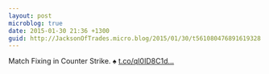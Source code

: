 ```yaml
---
layout: post
microblog: true
date: 2015-01-30 21:36 +1300
guid: http://JacksonOfTrades.micro.blog/2015/01/30/t561080476891619328.html
---
```

Match Fixing in Counter Strike. ♠ [t.co/qI0ID8C1d...](http://t.co/qI0ID8C1di)
